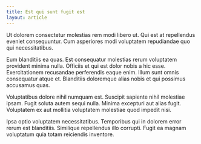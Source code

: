 ```yaml
---
title: Est qui sunt fugit est
layout: article
---
```

Ut dolorem consectetur molestias rem modi libero ut. Qui est at repellendus eveniet consequuntur. Cum asperiores modi voluptatem repudiandae quo qui necessitatibus.

Eum blanditiis ea quas. Est consequatur molestias rerum voluptatem provident minima nulla. Officiis et qui est dolor nobis a hic esse. Exercitationem recusandae perferendis eaque enim. Illum sunt omnis consequatur atque et. Blanditiis doloremque alias nobis et qui possimus accusamus quas.

Voluptatibus dolore nihil numquam est. Suscipit sapiente nihil molestiae ipsam. Fugit soluta autem sequi nulla. Minima excepturi aut alias fugit. Voluptatem ex aut mollitia voluptatem molestiae quod impedit nisi.

Ipsa optio voluptatem necessitatibus. Temporibus qui in dolorem error rerum est blanditiis. Similique repellendus illo corrupti. Fugit ea magnam voluptatum quia totam reiciendis inventore.
